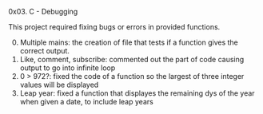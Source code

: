 0x03. C - Debugging

This project required fixing bugs or errors in provided functions.

0. Multiple mains: the creation of file that tests if a function gives the correct output.
1. Like, comment, subscribe: commented out the part of code causing output to go into infinite loop
2. 0 > 972?: fixed the code of a function so the largest of three integer values will be displayed
3. Leap year: fixed a function that displayes the remaining dys of the year when given a date, to include leap years
